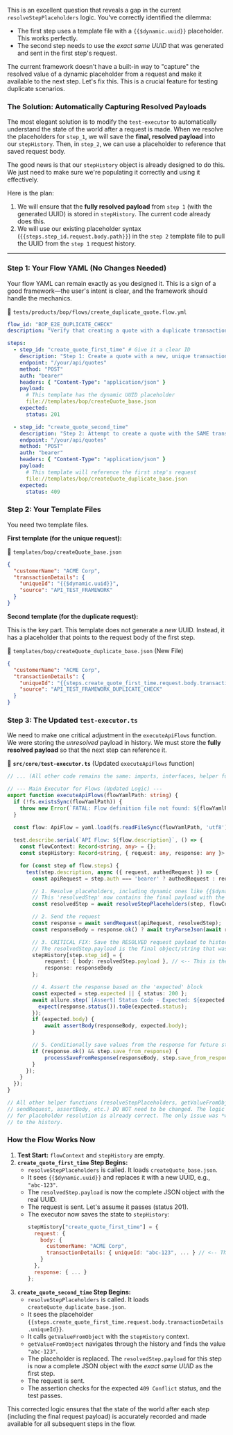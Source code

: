 This is an excellent question that reveals a gap in the current `resolveStepPlaceholders` logic. You've correctly identified the dilemma:

*   The first step uses a template file with a `{{$dynamic.uuid}}` placeholder. This works perfectly.
*   The second step needs to use the *exact same UUID* that was generated and sent in the first step's request.

The current framework doesn't have a built-in way to "capture" the resolved value of a dynamic placeholder from a request and make it available to the next step. Let's fix this. This is a crucial feature for testing duplicate scenarios.

### The Solution: Automatically Capturing Resolved Payloads

The most elegant solution is to modify the `test-executor` to automatically understand the state of the world after a request is made. When we resolve the placeholders for `step_1`, we will save the **final, resolved payload** into our `stepHistory`. Then, in `step_2`, we can use a placeholder to reference that saved request body.

The good news is that our `stepHistory` object is already designed to do this. We just need to make sure we're populating it correctly and using it effectively.

Here is the plan:

1.  We will ensure that the **fully resolved payload** from `step 1` (with the generated UUID) is stored in `stepHistory`. The current code already does this.
2.  We will use our existing placeholder syntax (`{{steps.step_id.request.body.path}}`) in the `step 2` template file to pull the UUID from the `step 1` request history.

---

### Step 1: Your Flow YAML (No Changes Needed)

Your flow YAML can remain exactly as you designed it. This is a sign of a good framework—the user's intent is clear, and the framework should handle the mechanics.

📁 `tests/products/bop/flows/create_duplicate_quote.flow.yml`
```yaml
flow_id: "BOP_E2E_DUPLICATE_CHECK"
description: "Verify that creating a quote with a duplicate transaction ID fails."

steps:
  - step_id: "create_quote_first_time" # Give it a clear ID
    description: "Step 1: Create a quote with a new, unique transaction ID"
    endpoint: "/your/api/quotes"
    method: "POST"
    auth: "bearer"
    headers: { "Content-Type": "application/json" }
    payload:
      # This template has the dynamic UUID placeholder
      file://templates/bop/createQuote_base.json
    expected:
      status: 201

  - step_id: "create_quote_second_time"
    description: "Step 2: Attempt to create a quote with the SAME transaction ID"
    endpoint: "/your/api/quotes"
    method: "POST"
    auth: "bearer"
    headers: { "Content-Type": "application/json" }
    payload:
      # This template will reference the first step's request
      file://templates/bop/createQuote_duplicate_base.json
    expected:
      status: 409
```

### Step 2: Your Template Files

You need two template files.

**First template (for the unique request):**

📁 `templates/bop/createQuote_base.json`
```json
{
  "customerName": "ACME Corp",
  "transactionDetails": {
    "uniqueId": "{{$dynamic.uuid}}",
    "source": "API_TEST_FRAMEWORK"
  }
}
```

**Second template (for the duplicate request):**

This is the key part. This template does not generate a *new* UUID. Instead, it has a placeholder that points to the request body of the first step.

📁 `templates/bop/createQuote_duplicate_base.json` (New File)
```json
{
  "customerName": "ACME Corp",
  "transactionDetails": {
    "uniqueId": "{{steps.create_quote_first_time.request.body.transactionDetails.uniqueId}}",
    "source": "API_TEST_FRAMEWORK_DUPLICATE_CHECK"
  }
}
```

### Step 3: The Updated `test-executor.ts`

We need to make one critical adjustment in the `executeApiFlows` function. We were storing the *unresolved* payload in history. We must store the **fully resolved payload** so that the next step can reference it.

📁 **`src/core/test-executor.ts`** (Updated `executeApiFlows` function)
```typescript
// ... (All other code remains the same: imports, interfaces, helper functions) ...

// --- Main Executor for Flows (Updated Logic) ---
export function executeApiFlows(flowYamlPath: string) {
  if (!fs.existsSync(flowYamlPath)) {
    throw new Error(`FATAL: Flow definition file not found: ${flowYamlPath}`);
  }
  
  const flow: ApiFlow = yaml.load(fs.readFileSync(flowYamlPath, 'utf8')) as ApiFlow;

  test.describe.serial(`API Flow: ${flow.description}`, () => {
    const flowContext: Record<string, any> = {};
    const stepHistory: Record<string, { request: any, response: any }> = {};

    for (const step of flow.steps) {
      test(step.description, async ({ request, authedRequest }) => {
        const apiRequest = step.auth === 'bearer' ? authedRequest : request;

        // 1. Resolve placeholders, including dynamic ones like {{$dynamic.uuid}}
        // This 'resolvedStep' now contains the final payload with the generated UUID.
        const resolvedStep = await resolveStepPlaceholders(step, flowContext, stepHistory);

        // 2. Send the request
        const response = await sendRequest(apiRequest, resolvedStep);
        const responseBody = response.ok() ? await tryParseJson(await response.text()) : null;

        // 3. CRITICAL FIX: Save the RESOLVED request payload to history
        // The resolvedStep.payload is the final object/string that was sent.
        stepHistory[step.step_id] = {
            request: { body: resolvedStep.payload }, // <-- This is the corrected line
            response: responseBody
        };

        // 4. Assert the response based on the 'expected' block
        const expected = step.expected || { status: 200 };
        await allure.step(`[Assert] Status Code - Expected: ${expected.status}`, () => {
          expect(response.status()).toBe(expected.status);
        });
        if (expected.body) {
            await assertBody(responseBody, expected.body);
        }

        // 5. Conditionally save values from the response for future steps
        if (response.ok() && step.save_from_response) {
            processSaveFromResponse(responseBody, step.save_from_response, flowContext);
        }
      });
    }
  });
}

// All other helper functions (resolveStepPlaceholders, getValueFromObject,
// sendRequest, assertBody, etc.) DO NOT need to be changed. The logic
// for placeholder resolution is already correct. The only issue was *what* we were saving
// to the history.
```

### How the Flow Works Now

1.  **Test Start:** `flowContext` and `stepHistory` are empty.
2.  **`create_quote_first_time` Step Begins:**
    *   `resolveStepPlaceholders` is called. It loads `createQuote_base.json`.
    *   It sees `{{$dynamic.uuid}}` and replaces it with a new UUID, e.g., `"abc-123"`.
    *   The `resolvedStep.payload` is now the complete JSON object with the real UUID.
    *   The request is sent. Let's assume it passes (status 201).
    *   The executor now saves the state to `stepHistory`:
        ```javascript
        stepHistory["create_quote_first_time"] = {
          request: {
            body: { 
              customerName: "ACME Corp", 
              transactionDetails: { uniqueId: "abc-123", ... } // <-- The real UUID is saved!
            }
          },
          response: { ... }
        };
        ```
3.  **`create_quote_second_time` Step Begins:**
    *   `resolveStepPlaceholders` is called. It loads `createQuote_duplicate_base.json`.
    *   It sees the placeholder `{{steps.create_quote_first_time.request.body.transactionDetails.uniqueId}}`.
    *   It calls `getValueFromObject` with the `stepHistory` context.
    *   `getValueFromObject` navigates through the history and finds the value `"abc-123"`.
    *   The placeholder is replaced. The `resolvedStep.payload` for this step is now a complete JSON object with the *exact same UUID* as the first step.
    *   The request is sent.
    *   The assertion checks for the expected `409 Conflict` status, and the test passes.

This corrected logic ensures that the state of the world after each step (including the final request payload) is accurately recorded and made available for all subsequent steps in the flow.